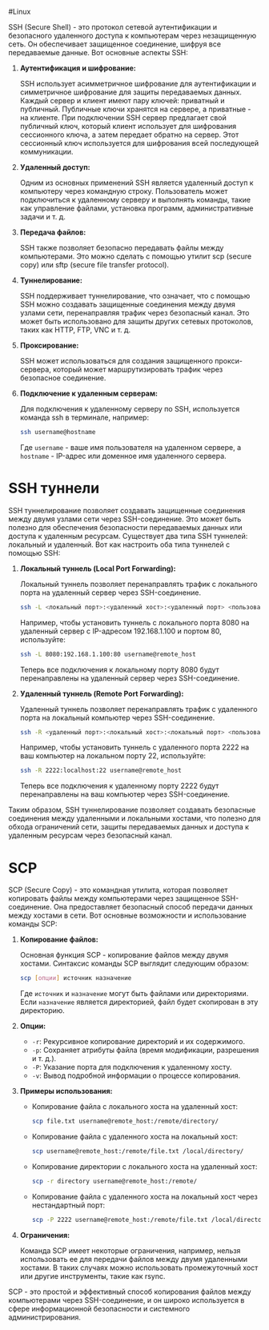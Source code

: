 #Linux

SSH (Secure Shell) - это протокол сетевой аутентификации и безопасного удаленного доступа к компьютерам через незащищенную сеть. Он обеспечивает защищенное соединение, шифруя все передаваемые данные. Вот основные аспекты SSH:

1. **Аутентификация и шифрование:**

   SSH использует асимметричное шифрование для аутентификации и симметричное шифрование для защиты передаваемых данных. Каждый сервер и клиент имеют пару ключей: приватный и публичный. Публичные ключи хранятся на сервере, а приватные - на клиенте. При подключении SSH сервер предлагает свой публичный ключ, который клиент использует для шифрования сессионного ключа, а затем передает обратно на сервер. Этот сессионный ключ используется для шифрования всей последующей коммуникации.

2. **Удаленный доступ:**

   Одним из основных применений SSH является удаленный доступ к компьютеру через командную строку. Пользователь может подключиться к удаленному серверу и выполнять команды, такие как управление файлами, установка программ, административные задачи и т. д.

3. **Передача файлов:**

   SSH также позволяет безопасно передавать файлы между компьютерами. Это можно сделать с помощью утилит scp (secure copy) или sftp (secure file transfer protocol).

4. **Туннелирование:**

   SSH поддерживает туннелирование, что означает, что с помощью SSH можно создавать защищенные соединения между двумя узлами сети, перенаправляя трафик через безопасный канал. Это может быть использовано для защиты других сетевых протоколов, таких как HTTP, FTP, VNC и т. д.

5. **Проксирование:**

   SSH может использоваться для создания защищенного прокси-сервера, который может маршрутизировать трафик через безопасное соединение.

6. **Подключение к удаленным серверам:**

   Для подключения к удаленному серверу по SSH, используется команда ssh в терминале, например:

   ```bash
   ssh username@hostname
   ```

   Где `username` - ваше имя пользователя на удаленном сервере, а `hostname` - IP-адрес или доменное имя удаленного сервера.

# SSH туннели

SSH туннелирование позволяет создавать защищенные соединения между двумя узлами сети через SSH-соединение. Это может быть полезно для обеспечения безопасности передаваемых данных или доступа к удаленным ресурсам. Существует два типа SSH туннелей: локальный и удаленный. Вот как настроить оба типа туннелей с помощью SSH:

1. **Локальный туннель (Local Port Forwarding):**

   Локальный туннель позволяет перенаправлять трафик с локального порта на удаленный сервер через SSH-соединение.

   ```bash
   ssh -L <локальный порт>:<удаленный хост>:<удаленный порт> <пользователь>@<удаленный хост>
   ```

   Например, чтобы установить туннель с локального порта 8080 на удаленный сервер с IP-адресом 192.168.1.100 и портом 80, используйте:

   ```bash
   ssh -L 8080:192.168.1.100:80 username@remote_host
   ```

   Теперь все подключения к локальному порту 8080 будут перенаправлены на удаленный сервер через SSH-соединение.

2. **Удаленный туннель (Remote Port Forwarding):**

   Удаленный туннель позволяет перенаправлять трафик с удаленного порта на локальный компьютер через SSH-соединение.

   ```bash
   ssh -R <удаленный порт>:<локальный хост>:<локальный порт> <пользователь>@<удаленный хост>
   ```

   Например, чтобы установить туннель с удаленного порта 2222 на ваш компьютер на локальном порту 22, используйте:

   ```bash
   ssh -R 2222:localhost:22 username@remote_host
   ```

   Теперь все подключения к удаленному порту 2222 будут перенаправлены на ваш компьютер через SSH-соединение.

Таким образом, SSH туннелирование позволяет создавать безопасные соединения между удаленными и локальными хостами, что полезно для обхода ограничений сети, защиты передаваемых данных и доступа к удаленным ресурсам через безопасный канал.

# SCP

SCP (Secure Copy) - это командная утилита, которая позволяет копировать файлы между компьютерами через защищенное SSH-соединение. Она предоставляет безопасный способ передачи данных между хостами в сети. Вот основные возможности и использование команды SCP:

1. **Копирование файлов:**

   Основная функция SCP - копирование файлов между двумя хостами. Синтаксис команды SCP выглядит следующим образом:

   ```bash
   scp [опции] источник назначение
   ```

   Где `источник` и `назначение` могут быть файлами или директориями. Если `назначение` является директорией, файл будет скопирован в эту директорию.

2. **Опции:**

   - `-r`: Рекурсивное копирование директорий и их содержимого.
   - `-p`: Сохраняет атрибуты файла (время модификации, разрешения и т. д.).
   - `-P`: Указание порта для подключения к удаленному хосту.
   - `-v`: Вывод подробной информации о процессе копирования.

3. **Примеры использования:**

   - Копирование файла с локального хоста на удаленный хост:
     ```bash
     scp file.txt username@remote_host:/remote/directory/
     ```

   - Копирование файла с удаленного хоста на локальный хост:
     ```bash
     scp username@remote_host:/remote/file.txt /local/directory/
     ```

   - Копирование директории с локального хоста на удаленный хост:
     ```bash
     scp -r directory username@remote_host:/remote/
     ```

   - Копирование файла с удаленного хоста на локальный хост через нестандартный порт:
     ```bash
     scp -P 2222 username@remote_host:/remote/file.txt /local/directory/
     ```

4. **Ограничения:**

   Команда SCP имеет некоторые ограничения, например, нельзя использовать ее для передачи файлов между двумя удаленными хостами. В таких случаях можно использовать промежуточный хост или другие инструменты, такие как rsync.

SCP - это простой и эффективный способ копирования файлов между компьютерами через SSH-соединение, и он широко используется в сфере информационной безопасности и системного администрирования.